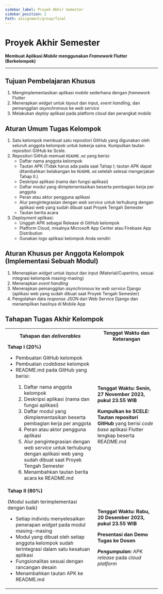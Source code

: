 ```yaml
---
sidebar_label: Proyek Akhir Semester
sidebar_position: 2
Path: assignment/group/final
---
```


# Proyek Akhir Semester

**Membuat Aplikasi *Mobile* menggunakan *Framework* Flutter (Berkelompok)**

---

## Tujuan Pembelajaran Khusus

1. Mengimplementasikan aplikasi *mobile* sederhana dengan *framework* Flutter
2. Menerapkan *widget* untuk *layout* dan input, *event handling*, dan pemanggilan *asynchronous* ke *web service*
3. Melakukan *deploy* aplikasi pada platform *cloud* dan perangkat *mobile*

## Aturan Umum Tugas Kelompok

1. Satu kelompok membuat satu repositori GitHub yang digunakan oleh seluruh anggota kelompok untuk bekerja sama. Kumpulkan tautan repositori GitHub ke Scele.
2. Repositori GitHub memuat `README.md` yang berisi:
    - Daftar nama anggota kelompok
    - Tautan APK (Tidak harus ada pada saat Tahap I; tautan APK dapat ditambahkan belakangan ke `README.md` setelah selesai mengerjakan Tahap II.) 
    - Deskripsi aplikasi (nama dan fungsi aplikasi)
    - Daftar modul yang diimplementasikan beserta pembagian kerja per anggota 
    - Peran atau aktor pengguna aplikasi 
    - Alur pengintegrasian dengan *web service* untuk terhubung dengan aplikasi web yang sudah dibuat saat Proyek Tengah Semester
    - Tautan berita acara
3. *Deployment* aplikasi:
    - Unggah APK sebagai Release di GitHub kelompok 
    - Platform Cloud, misalnya Microsoft App Center atau Firebase App Distribution
    - Gunakan logo aplikasi kelompok Anda sendiri

## Aturan Khusus per Anggota Kelompok (Implementasi Sebuah Modul)

1. Menerapkan *widget* untuk *layout* dan input (Material/Cupertino, sesuai integrasi kelompok masing-masing) 
2. Menerapkan *event handling*
3. Menerapkan pemanggilan *asynchronous* ke *web service* Django (aplikasi web yang sudah dibuat saat Proyek Tengah Semester)
4. Pengolahan data *response* JSON dari Web Service Django dan menampilkan hasilnya di Mobile App

## Tahapan Tugas Akhir Kelompok

<table>
    <tr>
        <th>Tahapan dan <em>deliverables</em></th>
        <th>Tenggat Waktu dan Keterangan</th>
    </tr>
    <tr>
        <td>
            <b>Tahap I (20%)</b>
            <ul>
                <li>Pembuatan GitHub kelompok</li>
                <li>Pembuatan <em>codebase</em> kelompok
                <li>README.md pada GitHub yang berisi:</li>
                <ol>
                    <li>Daftar nama anggota kelompok</li>
                    <li>Deskripsi aplikasi (nama dan fungsi aplikasi) </li>
                    <li>Daftar modul yang diimplementasikan beserta pembagian kerja per anggota</li>
                    <li>Peran atau aktor pengguna aplikasi</li>
                    <li>Alur pengintegrasian dengan <em>web service</em> untuk terhubung dengan aplikasi web yang sudah dibuat saat Proyek Tengah Semester</li>
                    <li>Menambahkan tautan berita acara ke README.md</li>
                </ol>
            </ul>
        </td>
        <td>
            <p><b>Tenggat Waktu: Senin, 27 November 2023, pukul 23.55 WIB</b></p>
            <p><b>Kumpulkan ke SCELE: Tautan repositori GitHub</b> yang berisi <em>code base</em> aplikasi Flutter lengkap beserta README.md</p>
        </td>
    </tr>
    <tr>
        <td>
            <b>Tahap II (80%)</b>
            <p>(Modul sudah terimplementasi dengan baik)</p>
            <ul>
                <li>Setiap individu menyelesaikan penerapan <em>widget</em> pada modul masing-masing</li>
                <li>Modul yang dibuat oleh setiap anggota kelompok sudah terintegrasi dalam satu kesatuan aplikasi</li>
                <li>Fungsionalitas sesuai dengan rancangan desain</li>
                <li>Menambahkan tautan APK ke README.md</li>
            </ul>
        </td>
        <td>
            <p><b>Tenggat Waktu: Rabu, 20 Desember 2023, pukul 23.55 WIB</b></p>
            <p><b>Presentasi dan Demo Tugas ke Dosen</b></p>
            <p><b><em>Pengumpulan:</em></b> APK <em>release</em> pada <em>cloud platform</em></p>
        </td>
    </tr>
</table>
